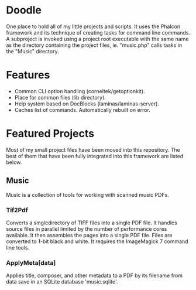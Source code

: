 
# Doodle
One place to hold all of my little projects and scripts. It uses the Phalcon framework and its technique of creating tasks for command line commands. A subproject is invoked using a project root executable with the same name as the directory containing the project files, ie. "music.php" calls tasks in the "Music" directory.

# Features
+ Common CLI option handling (corneltek/getoptionkit).
+ Place for common files (lib directory).
+ Help system based on DocBlocks (laminas/laminas-server).
+ Caches list of commands. Automatically rebuilt on error.

# Featured Projects
Most of my small project files have been moved into this repository. The best of them that have been fully integrated into this framework are listed below.

## Music
Music is a collection of tools for working with scanned music PDFs.

### Tif2Pdf
Converts a singledirectory of TIFF files into a single PDF file. It handles source files in parallel limited by the number of performance cores available. It then assembles the pages into a single PDF file. Files are converted to 1-bit black and white. It requires the ImageMagick 7 command line tools.

### ApplyMeta[data]
Applies title, composer, and other metadata to a PDF by its filename from data save in an SQLite database 'music.sqlite'.
